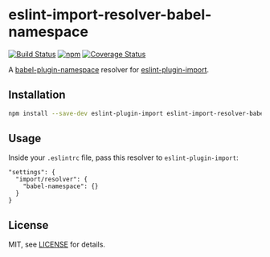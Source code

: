# eslint-import-resolver-babel-namespace

[![Build Status][travis-image]][travis-url] [![npm][npm-badge-version]][npm-url] [![Coverage Status][coverage-image]][coverage-url]

A [babel-plugin-namespace][babel-namespace] resolver for [eslint-plugin-import][eslint-plugin-import].

## Installation

```sh
npm install --save-dev eslint-plugin-import eslint-import-resolver-babel-namespace
```

## Usage

Inside your `.eslintrc` file, pass this resolver to `eslint-plugin-import`:
```
"settings": {
  "import/resolver": {
    "babel-namespace": {}
  }
}
```

## License

MIT, see [LICENSE](LICENSE) for details.

[npm-badge-version]: https://img.shields.io/npm/v/eslint-import-resolver-babel-namespace.svg
[npm-url]: https://npmjs.com/package/eslint-import-resolver-babel-namespace
[travis-image]: https://travis-ci.org/yudhasetiawan/eslint-import-resolver-babel-namespace.svg?branch=master
[travis-url]: https://travis-ci.org/yudhasetiawan/eslint-import-resolver-babel-namespace
[babel-namespace]: https://npmjs.com/package/babel-plugin-namespace
[babel-plugin-namespace]: https://github.com/yudhasetiawan/babel-plugin-namespace
[eslint-plugin-import]: https://npmjs.com/package/eslint-plugin-import
[coverage-image]: https://coveralls.io/repos/github/yudhasetiawan/eslint-import-resolver-babel-namespace/badge.svg?branch=master
[coverage-url]: https://coveralls.io/github/yudhasetiawan/eslint-import-resolver-babel-namespace?branch=master
